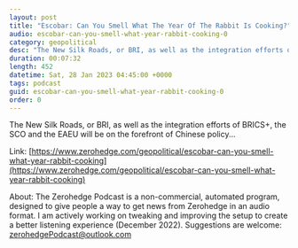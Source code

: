 ```yaml
---
layout: post
title: "Escobar: Can You Smell What The Year Of The Rabbit Is Cooking?"
audio: escobar-can-you-smell-what-year-rabbit-cooking-0
category: geopolitical
desc: "The New Silk Roads, or BRI, as well as the integration efforts of BRICS+, the SCO and the EAEU will be on the forefront of Chinese policy..."
duration: 00:07:32
length: 452
datetime: Sat, 28 Jan 2023 04:45:00 +0000
tags: podcast
guid: escobar-can-you-smell-what-year-rabbit-cooking-0
order: 0
---
```

The New Silk Roads, or BRI, as well as the integration efforts of BRICS+, the SCO and the EAEU will be on the forefront of Chinese policy...

Link: [https://www.zerohedge.com/geopolitical/escobar-can-you-smell-what-year-rabbit-cooking](https://www.zerohedge.com/geopolitical/escobar-can-you-smell-what-year-rabbit-cooking)

About: The Zerohedge Podcast is a non-commercial, automated program, designed to give people a way to get news from Zerohedge in an audio format.  I am actively working on tweaking and improving the setup to create a better listening experience (December 2022).  Suggestions are welcome: [zerohedgePodcast@outlook.com](mailto:zerohedgePodcast@outlook.com)